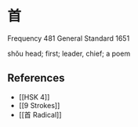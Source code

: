 # 首
Frequency 481
General Standard 1651

shǒu
head; first; leader, chief; a poem

## References
- [[HSK 4]]
- [[9 Strokes]]
- [[首 Radical]]